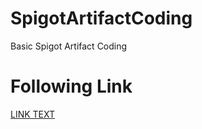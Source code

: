 # SpigotArtifactCoding
Basic Spigot Artifact Coding
 
# Following Link
[LINK TEXT](https://www.spigotmc.org/wiki/creating-a-blank-spigot-plugin-in-intellij-idea/)
